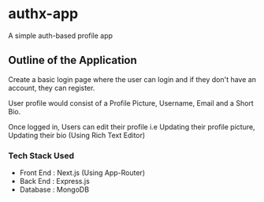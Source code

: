 # authx-app
A simple auth-based profile app

## Outline of the Application

Create a basic login page where the user can login and if they don't have an account, they can register. 

User profile would consist of a Profile Picture, Username, Email and a Short Bio. 

Once logged in, Users can edit their profile i.e Updating their profile picture, Updating their bio (Using Rich Text Editor)

### Tech Stack Used

- Front End : Next.js (Using App-Router)
- Back End : Express.js 
- Database : MongoDB 